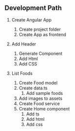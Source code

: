 ## Development Path

1. Create Angular App
    1. Create project folder
    2. Create App as frontend
2. Add Header
    1. Generate Component
    2. Add Html
    3. Add CSS

3. List Foods
    1. Create Food model
    2. Create data.ts
        1. Add sample foods
    3.  Add images to assets
    4.  Create Food service
    5.  Create Home component
        1. Add ts
        2. Add html
        3. Add css